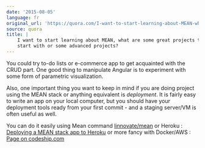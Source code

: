 ```yaml
---
date: '2015-08-05'
language: fr
original_url: 'https://quora.com/I-want-to-start-learning-about-MEAN-what-are-some-great-projects-to-start-with-or-some-advanced-projects/answer/Clément-Renaud'
source: quora
title: |
    I want to start learning about MEAN, what are some great projects to
    start with or some advanced projects?
---
```


You could try to-do lists or e-commerce app to get acquainted with the
CRUD part. One good thing to manipulate Angular is to experiment with
some form of parametric visualization. 
 
Also, one important thing you want to keep in mind if you are doing
project using the MEAN stack or anything equivalent is *deployment*. It
is fairly easy to write an app on your local computer, but you should
have your deployment tools ready from your first commit - and a staging
server/VM is often useful as well. 
 
You can do it easily using Mean command
[linnovate/mean](https://github.com/linnovate/mean#hosting-mean) 
or Heroku : [Deploying a MEAN stack app to
Heroku](http://www.tilcode.com/deploying-a-mean-stack-app-to-heroku/) 
or more fancy with Docker/AWS : [Page on
codeship.com](http://blog.codeship.com/running-mean-web-application-docker-containers-aws/#.VbnrkUBOm9s.twitter)
